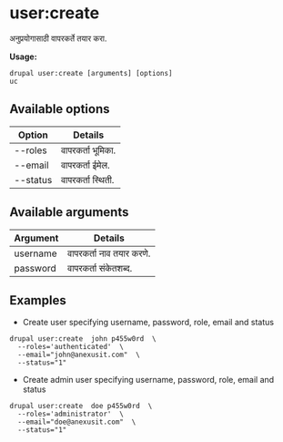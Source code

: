# user:create
अनुप्रयोगासाठी वापरकर्ते तयार करा.

**Usage:**
```
drupal user:create [arguments] [options]
uc
```

## Available options
Option | Details
-------|-------------
--roles | वापरकर्ता भूमिका.
--email | वापरकर्ता ईमेल.
--status | वापरकर्ता स्थिती.

## Available arguments
Argument | Details
---------|-------------
username | वापरकर्ता नाव तयार करणे.
password | वापरकर्ता संकेतशब्द.

## Examples
* Create user specifying username, password, role, email and status
```
drupal user:create  john p455w0rd  \
  --roles='authenticated'  \
  --email="john@anexusit.com"  \
  --status="1"
```
* Create admin user specifying username, password, role, email and status
```
drupal user:create  doe p455w0rd  \
  --roles='administrator'  \
  --email="doe@anexusit.com"  \
  --status="1"
```
